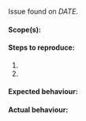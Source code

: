 <!--

Thanks for your interest in the Spotify Web API!
If you're submitting a bug, please use the following template.
If your issue is a feature request, please include your use-case so that we have all the necessary info.

-->

Issue found on *DATE*.

#### Scope(s):

#### Steps to reproduce:
1.
2.

#### Expected behaviour:

#### Actual behaviour:
